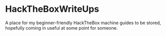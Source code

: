 # HackTheBoxWriteUps
A place for my beginner-friendly HackTheBox machine guides to be stored, hopefully coming in useful at some point for someone.

